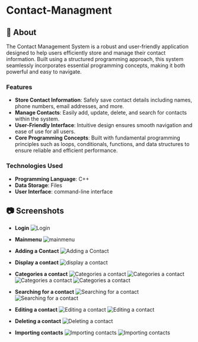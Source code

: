 # Contact-Managment 
## 📖 About

The Contact Management System is a robust and user-friendly application designed to help users efficiently store and manage their contact information. Built using a structured programming approach, this system seamlessly incorporates essential programming concepts, making it both powerful and easy to navigate.

### Features
- **Store Contact Information**: Safely save contact details including names, phone numbers, email addresses, and more.
- **Manage Contacts**: Easily add, update, delete, and search for contacts within the system.
- **User-Friendly Interface**: Intuitive design ensures smooth navigation and ease of use for all users.
- **Core Programming Concepts**: Built with fundamental programming principles such as loops, conditionals, functions, and data structures to ensure reliable and efficient performance.
### Technologies Used
- **Programming Language**: C++
- **Data Storage**: Files
- **User Interface**: command-line interface

## 📷 Screenshots
- **Login**
![Login](Screenshots/login/login.png)
- **Mainmenu**
![mainmenu](Screenshots/mainmenu/mainmenu.png)
- **Adding a Contact**
![Adding a Contact](Screenshots/add_contact/addcontact.png)
- **Display a contact**
![display a contact](Screenshots/display_contact/displaycontacts.png)
- **Categories a contact**
![Categories a contact](Screenshots/category/category1.png)
![Categories a contact](Screenshots/category/category2.png)
![Categories a contact](Screenshots/category/category3.png)
![Categories a contact](Screenshots/category/category4.png)
- **Searching for a contact**
![Searching for a contact](Screenshots/search/search1.png)
![Searching for a contact](Screenshots/search/search2.png)

- **Editing a contact**
![Editing a contact](Screenshots/edit_contact/edit1.png)
![Editing a contact](Screenshots/edit_contact/edit2.png)

- **Deleting a contact**
![Deleting a contact](Screenshots/delete_contact/deletecontacts.png)

- **Importing contacts**
![Importing contacts](Screenshots/import_contact/import1.png)
![Importing contacts](Screenshots/import_contact/import2.png)
